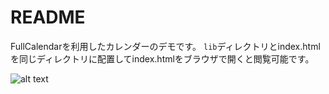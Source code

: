 # README
FullCalendarを利用したカレンダーのデモです。
`lib`ディレクトリとindex.htmlを同じディレクトリに配置してindex.htmlをブラウザで開くと閲覧可能です。

![alt text](image.png)

